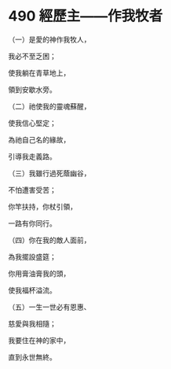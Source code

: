 # 490 經歷主——作我牧者

（一）是愛的神作我牧人，

我必不至乏困；

使我躺在青草地上，

領到安歇水旁。

（二）祂使我的靈魂蘇醒，

使我信心堅定；

為祂自己名的緣故，

引導我走義路。

（三）我雖行過死蔭幽谷，

不怕遭害受苦；

你竿扶持，你杖引領，

一路有你同行。

（四）你在我的敵人面前，

為我擺設盛筵；

你用膏油膏我的頭，

使我福杯溢流。

（五）一生一世必有恩惠、

慈愛與我相隨；

我要住在神的家中，

直到永世無終。

